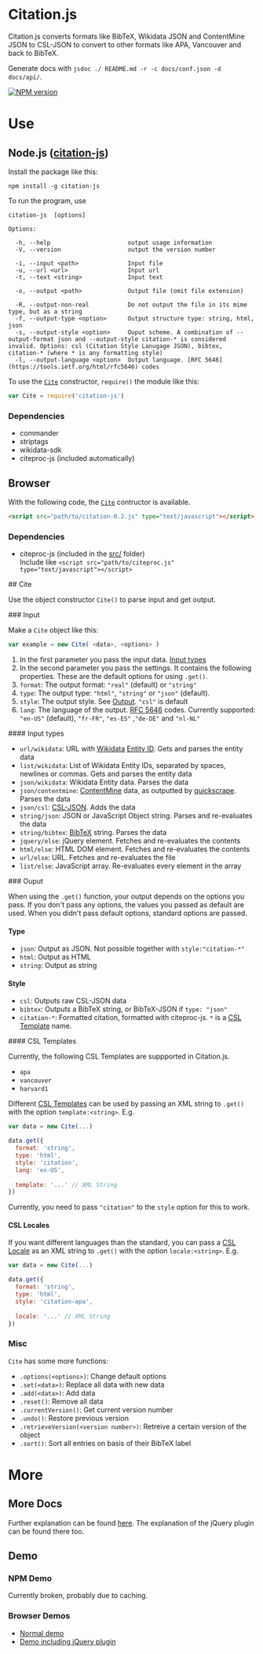 # Citation.js

Citation.js converts formats like BibTeX, Wikidata JSON and ContentMine JSON to CSL-JSON to convert to other formats like APA, Vancouver and back to BibTeX.

Generate docs with `jsdoc ./ README.md -r -c docs/conf.json -d docs/api/`.

[![NPM version](https://img.shields.io/npm/v/citation-js.svg)](https://www.npmjs.org/package/citation-js)

# Use

## Node.js ([citation-js](https://www.npmjs.org/package/citation-js))

Install the package like this:

    npm install -g citation-js

To run the program, use

    citation-js  [options]

    Options:

      -h, --help                      output usage information
      -V, --version                   output the version number
      
      -i, --input <path>              Input file
      -u, --url <url>                 Input url
      -t, --text <string>             Input text
      
      -o, --output <path>             Output file (omit file extension)
      
      -R, --output-non-real           Do not output the file in its mime type, but as a string
      -f, --output-type <option>      Output structure type: string, html, json
      -s, --output-style <option>     Ouput scheme. A combination of --output-format json and --output-style citation-* is considered invalid. Options: csl (Citation Style Lanugage JSON), bibtex, citation-* (where * is any formatting style)
      -l, --output-language <option>  Output language. [RFC 5646](https://tools.ietf.org/html/rfc5646) codes

To use the [`Cite`](#Cite) constructor, `require()` the module like this:

```js
var Cite = require('citation-js')
```

### Dependencies

* commander
* striptags
* wikidata-sdk
* citeproc-js (included automatically)

## Browser

With the following code, the [`Cite`](#Cite) contructor is available.

```html
<script src="path/to/citation-0.2.js" type="text/javascript"></script>
```

### Dependencies

* citeproc-js (included in the [src/](https://github.com/larsgw/citation.js/tree/master/src) folder)  
Include like `<script src="path/to/citeproc.js" type="text/javascript"></script>`

<a name="Cite">
## Cite
</a>

Use the object constructor `Cite()` to parse input and get output.

<a name="input">
### Input
</a>

Make a `Cite` object like this:

```js
var example = new Cite( <data>, <options> )
```

1. In the first parameter you pass the input data. [Input types](#input_type)
2. In the second parameter you pass the settings. It contains the following properties. These are the default options for using `.get()`.
  1. `format`: The output format: `"real"` (default) or `"string"`
  2. `type`: The output type: `"html"`, `"string"` or `"json"` (default).
  3. `style`: The output style. See [Output](#output). `"csl"` is default
  4. `lang`: The language of the output. [RFC 5646](https://tools.ietf.org/html/rfc5646) codes. Currently supported: `"en-US"` (default), `"fr-FR"`, `"es-ES"` ,`"de-DE"` and `"nl-NL"`

<a name="input_type">
#### Input types
</a>

* `url/wikidata`: URL with [Wikidata](https://www.wikidata.org/) [Entity ID](https://www.wikidata.org/wiki/Wikidata:Glossary#Entities.2C_items.2C_properties_and_queries). Gets and parses the entity data
* `list/wikidata`: List of Wikidata Entity IDs, separated by spaces, newlines or commas. Gets and parses the entity data
* `json/wikidata`: Wikidata Entity data. Parses the data
* `json/contentmine`: [ContentMine](http://contentmine.org/) data, as outputted by [quickscrape](https://github.com/ContentMine/quickscrape). Parses the data
* `json/csl`: [CSL-JSON](https://github.com/citation-style-language/schema#csl-json-schema). Adds the data
* `string/json`: JSON or JavaScript Object string. Parses and re-evaluates the data
* `string/bibtex`: [BibTeX](http://www.bibtex.org/) string. Parses the data
* `jquery/else`: jQuery element. Fetches and re-evaluates the contents
* `html/else`: HTML DOM element. Fetches and re-evaluates the contents
* `url/else`: URL. Fetches and re-evaluates the file
* `list/else`: JavaScript array. Re-evaluates every element in the array

<a name="output">
### Ouput
</a>

When using the `.get()` function, your output depends on the options you pass. If you don't pass any options, the values you passed as default are used. When you didn't pass default options, standard options are passed.

#### Type

* `json`: Output as JSON. Not possible together with `style:"citation-*"`
* `html`: Output as HTML
* `string`: Output as string

#### Style

* `csl`: Outputs raw CSL-JSON data
* `bibtex`: Outputs a BibTeX string, or BibTeX-JSON if `type: "json"`
* `citation-*`: Formatted citation, formatted with citeproc-js. `*` is a [CSL Template](#csl_templates) name.

<a name="csl_templates">
#### CSL Templates
</a>

Currently, the following CSL Templates are suppported in Citation.js.

* `apa`
* `vancouver`
* `harvard1`

Different [CSL Templates](https://github.com/citation-style-language/styles) can be used by passing an XML string to `.get()` with the option `template:<string>`. E.g.

```js
var data = new Cite(...)

data.get({
  format: 'string',
  type: 'html',
  style: 'citation',
  lang: 'en-US',
  
  template: '...' // XML String
})
```

Currently, you need to pass `"citation"` to the `style` option for this to work.

#### CSL Locales

If you want different languages than the standard, you can pass a [CSL Locale](https://github.com/citation-style-language/locales) as an XML string to `.get()` with the option `locale:<string>`. E.g.

```js
var data = new Cite(...)

data.get({
  format: 'string',
  type: 'html',
  style: 'citation-apa',
  
  locale: '...' // XML String
})
```

### Misc

`Cite` has some more functions:

* `.options(<options>)`: Change default options
* `.set(<data>)`: Replace all data with new data
* `.add(<data>)`: Add data
* `.reset()`: Remove all data
* `.currentVersion()`: Get current version number
* `.undo()`: Restore previous version
* `.retrieveVersion(<version number>)`: Retreive a certain version of the object
* `.sort()`: Sort all entries on basis of their BibTeX label

# More

## More Docs
Further explanation can be found [here](https://larsgw.github.io/citation.js/docs/api/). The explanation of the jQuery plugin can be found there too.

## Demo

### NPM Demo

Currently broken, probably due to caching.

### Browser Demos

* [Normal demo](https://larsgw.github.io/citation.js/docs/demo/demo.html)
* [Demo including jQuery plugin](https://larsgw.github.io/citation.js/docs/demo/jquery.html)